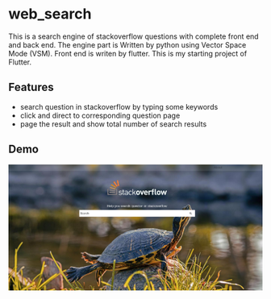 # web_search

This is a search engine of stackoverflow questions with complete front end and back end.
The engine part is Written by python using Vector Space Mode (VSM). Front end is writen by flutter.
This is my starting project of Flutter.

## Features
- search question in stackoverflow by typing some keywords
- click and direct to corresponding question page
- page the result and show total number of search results

## Demo

  ![demo](images/demo.png)